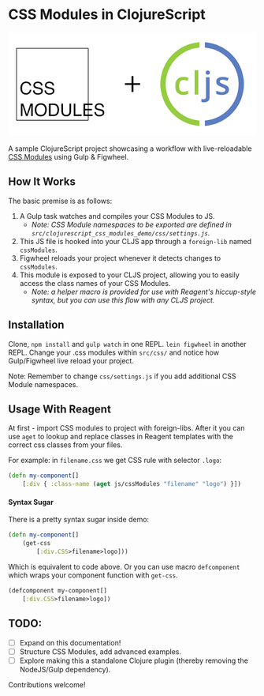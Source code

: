 # CSS Modules in ClojureScript

![](resources/public/img/logo.png)

A sample ClojureScript project showcasing a workflow with live-reloadable [CSS Modules](http://glenmaddern.com/articles/css-modules) using Gulp & Figwheel.

## How It Works

The basic premise is as follows:

1. A Gulp task watches and compiles your CSS Modules to JS.
    * *Note: CSS Module namespaces to be exported are defined in `src/clojurescript_css_modules_demo/css/settings.js`.*
2. This JS file is hooked into your CLJS app through a `foreign-lib` named `cssModules`.
3. Figwheel reloads your project whenever it detects changes to `cssModules`.
4. This module is exposed to your CLJS project, allowing you to easily access the class names of your CSS Modules.
    * *Note: a helper macro is provided for use with Reagent's hiccup-style syntax, but you can use this flow with any CLJS project.*

## Installation
Clone, `npm install` and `gulp watch` in one REPL.
`lein figwheel` in another REPL.
Change your .css modules within `src/css/` and notice how Gulp/Figwheel live reload your project.

Note: Remember to change `css/settings.js` if you add additional CSS Module namespaces.


## Usage With Reagent
At first - import CSS modules to project with foreign-libs. After it you can use `aget` to lookup and replace classes in Reagent templates with the correct css classes from your files.


For example: in `filename.css` we get CSS rule with selector `.logo`:

```clojure
(defn my-component[]
	[:div { :class-name (aget js/cssModules "filename" "logo") }])
```

#### Syntax Sugar

There is a pretty syntax sugar inside demo:

```clojure
(defn my-component[]
	(get-css 
		[:div.CSS>filename>logo]))
```

Which is equivalent to code above. Or you can use macro `defcomponent` which wraps your component function with `get-css`.

```clojure
(defcomponent my-component[]
	[:div.CSS>filename>logo])
```

## TODO:
* [ ] Expand on this documentation!
* [ ] Structure CSS Modules, add advanced examples.
* [ ] Explore making this a standalone Clojure plugin (thereby removing the NodeJS/Gulp dependency).

Contributions welcome!